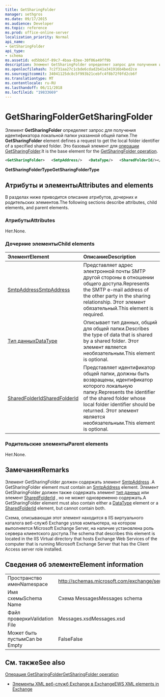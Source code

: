 ```yaml
---
title: GetSharingFolder
manager: sethgros
ms.date: 09/17/2015
ms.audience: Developer
ms.topic: reference
ms.prod: office-online-server
localization_priority: Normal
api_name:
- GetSharingFolder
api_type:
- schema
ms.assetid: ed5bb61f-89c7-4baa-83ee-30f06a49ff9b
description: Элемент GetSharingFolder определяет запрос для получения идентификатора локальной папки указанной общей папке. Это базовый элемент для операции GetSharingFolder.
ms.openlocfilehash: 7c2f31aa27c1cbde6cdad2b41a341916b4bed2ce
ms.sourcegitcommit: 34041125dc8c5f993b21cebfc4f8b72f0fd2cb6f
ms.translationtype: MT
ms.contentlocale: ru-RU
ms.lasthandoff: 06/11/2018
ms.locfileid: "19833669"
---
```

# <a name="getsharingfolder"></a><span data-ttu-id="648ad-104">GetSharingFolder</span><span class="sxs-lookup"><span data-stu-id="648ad-104">GetSharingFolder</span></span>

<span data-ttu-id="648ad-105">Элемент **GetSharingFolder** определяет запрос для получения идентификатора локальной папки указанной общей папке.</span><span class="sxs-lookup"><span data-stu-id="648ad-105">The **GetSharingFolder** element defines a request to get the local folder identifier of a specified shared folder.</span></span> <span data-ttu-id="648ad-106">Это базовый элемент для [операции GetSharingFolder](getsharingfolder-operation.md).</span><span class="sxs-lookup"><span data-stu-id="648ad-106">It is the base element for the [GetSharingFolder operation](getsharingfolder-operation.md).</span></span>
  
```xml
<GetSharingFolder>   <SmtpAddress/>   <DataType/>   <SharedFolderId/></GetSharingFolder>
```

 <span data-ttu-id="648ad-107">**GetSharingFolderType**</span><span class="sxs-lookup"><span data-stu-id="648ad-107">**GetSharingFolderType**</span></span>
## <a name="attributes-and-elements"></a><span data-ttu-id="648ad-108">Атрибуты и элементы</span><span class="sxs-lookup"><span data-stu-id="648ad-108">Attributes and elements</span></span>

<span data-ttu-id="648ad-109">В разделах ниже приводится описание атрибутов, дочерних и родительских элементов.</span><span class="sxs-lookup"><span data-stu-id="648ad-109">The following sections describe attributes, child elements, and parent elements.</span></span>
  
### <a name="attributes"></a><span data-ttu-id="648ad-110">Атрибуты</span><span class="sxs-lookup"><span data-stu-id="648ad-110">Attributes</span></span>

<span data-ttu-id="648ad-111">Нет.</span><span class="sxs-lookup"><span data-stu-id="648ad-111">None.</span></span>
  
### <a name="child-elements"></a><span data-ttu-id="648ad-112">Дочерние элементы</span><span class="sxs-lookup"><span data-stu-id="648ad-112">Child elements</span></span>

|<span data-ttu-id="648ad-113">**Элемент**</span><span class="sxs-lookup"><span data-stu-id="648ad-113">**Element**</span></span>|<span data-ttu-id="648ad-114">**Описание**</span><span class="sxs-lookup"><span data-stu-id="648ad-114">**Description**</span></span>|
|:-----|:-----|
|[<span data-ttu-id="648ad-115">SmtpAddress</span><span class="sxs-lookup"><span data-stu-id="648ad-115">SmtpAddress</span></span>](smtpaddress.md) <br/> |<span data-ttu-id="648ad-116">Представляет адрес электронной почты SMTP другой стороны в отношении общего доступа.</span><span class="sxs-lookup"><span data-stu-id="648ad-116">Represents the SMTP e-mail address of the other party in the sharing relationship.</span></span> <span data-ttu-id="648ad-117">Этот элемент обязательный.</span><span class="sxs-lookup"><span data-stu-id="648ad-117">This element is required.</span></span>  <br/> |
|[<span data-ttu-id="648ad-118">Тип данных</span><span class="sxs-lookup"><span data-stu-id="648ad-118">DataType</span></span>](datatype.md) <br/> |<span data-ttu-id="648ad-119">Описывает тип данных, общий для общей папки.</span><span class="sxs-lookup"><span data-stu-id="648ad-119">Describes the type of data that is shared by a shared folder.</span></span> <span data-ttu-id="648ad-120">Этот элемент является необязательным.</span><span class="sxs-lookup"><span data-stu-id="648ad-120">This element is optional.</span></span>  <br/> |
|[<span data-ttu-id="648ad-121">SharedFolderId</span><span class="sxs-lookup"><span data-stu-id="648ad-121">SharedFolderId</span></span>](sharedfolderid.md) <br/> |<span data-ttu-id="648ad-122">Представляет идентификатор общей папки, должны быть возвращены, идентификатор которого локальную папку.</span><span class="sxs-lookup"><span data-stu-id="648ad-122">Represents the identifier of the shared folder whose local folder identifier should be returned.</span></span> <span data-ttu-id="648ad-123">Этот элемент является необязательным.</span><span class="sxs-lookup"><span data-stu-id="648ad-123">This element is optional.</span></span>  <br/> |
   
### <a name="parent-elements"></a><span data-ttu-id="648ad-124">Родительские элементы</span><span class="sxs-lookup"><span data-stu-id="648ad-124">Parent elements</span></span>

<span data-ttu-id="648ad-125">Нет.</span><span class="sxs-lookup"><span data-stu-id="648ad-125">None.</span></span>
  
## <a name="remarks"></a><span data-ttu-id="648ad-126">Замечания</span><span class="sxs-lookup"><span data-stu-id="648ad-126">Remarks</span></span>

<span data-ttu-id="648ad-127">Элемент GetSharingFolder должен содержать элемент [SmtpAddress](smtpaddress.md) .</span><span class="sxs-lookup"><span data-stu-id="648ad-127">A GetSharingFolder element must contain an [SmtpAddress](smtpaddress.md) element.</span></span> <span data-ttu-id="648ad-128">Элемент GetSharingFolder должен также содержать элемент [тип данных](datatype.md) или элемент [SharedFolderId](sharedfolderid.md) , но не может одновременно содержать.</span><span class="sxs-lookup"><span data-stu-id="648ad-128">A GetSharingFolder element must also contain either a [DataType](datatype.md) element or a [SharedFolderId](sharedfolderid.md) element, but cannot contain both.</span></span> 
  
<span data-ttu-id="648ad-129">Схема, описывающая этот элемент находится в IIS виртуального каталога веб-служб Exchange узлов компьютера, на котором выполняется Microsoft Exchange Server, на наличие установлена роль сервера клиентского доступа.</span><span class="sxs-lookup"><span data-stu-id="648ad-129">The schema that describes this element is located in the IIS Virtual directory that hosts Exchange Web Services of the computer that is running Microsoft Exchange Server that has the Client Access server role installed.</span></span>
  
## <a name="element-information"></a><span data-ttu-id="648ad-130">Сведения об элементе</span><span class="sxs-lookup"><span data-stu-id="648ad-130">Element information</span></span>

|||
|:-----|:-----|
|<span data-ttu-id="648ad-131">Пространство имен</span><span class="sxs-lookup"><span data-stu-id="648ad-131">Namespace</span></span>  <br/> |http://schemas.microsoft.com/exchange/services/2006/messages  <br/> |
|<span data-ttu-id="648ad-132">Имя схемы</span><span class="sxs-lookup"><span data-stu-id="648ad-132">Schema Name</span></span>  <br/> |<span data-ttu-id="648ad-133">Схема Messages</span><span class="sxs-lookup"><span data-stu-id="648ad-133">Messages schema</span></span>  <br/> |
|<span data-ttu-id="648ad-134">Файл проверки</span><span class="sxs-lookup"><span data-stu-id="648ad-134">Validation File</span></span>  <br/> |<span data-ttu-id="648ad-135">Messages.xsd</span><span class="sxs-lookup"><span data-stu-id="648ad-135">Messages.xsd</span></span>  <br/> |
|<span data-ttu-id="648ad-136">Может быть пустым</span><span class="sxs-lookup"><span data-stu-id="648ad-136">Can be Empty</span></span>  <br/> |<span data-ttu-id="648ad-137">False</span><span class="sxs-lookup"><span data-stu-id="648ad-137">False</span></span>  <br/> |
   
## <a name="see-also"></a><span data-ttu-id="648ad-138">См. также</span><span class="sxs-lookup"><span data-stu-id="648ad-138">See also</span></span>



[<span data-ttu-id="648ad-139">Операция GetSharingFolder</span><span class="sxs-lookup"><span data-stu-id="648ad-139">GetSharingFolder operation</span></span>](getsharingfolder-operation.md)


- [<span data-ttu-id="648ad-140">Элементы XML веб-служб Exchange в Exchange</span><span class="sxs-lookup"><span data-stu-id="648ad-140">EWS XML elements in Exchange</span></span>](ews-xml-elements-in-exchange.md)

